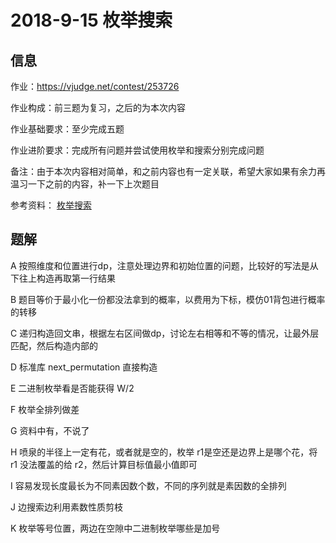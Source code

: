 # 2018-9-15 枚举搜索
## 信息
作业：https://vjudge.net/contest/253726

作业构成：前三题为复习，之后的为本次内容

作业基础要求：至少完成五题

作业进阶要求：完成所有问题并尝试使用枚举和搜索分别完成问题

备注：由于本次内容相对简单，和之前内容也有一定关联，希望大家如果有余力再温习一下之前的内容，补一下上次题目

参考资料： [枚举搜索](https://nedchu.github.io/sng-wiki/2018/09/15/dfs/)
## 题解
A 按照维度和位置进行dp，注意处理边界和初始位置的问题，比较好的写法是从下往上构造再取第一行结果

B 题目等价于最小化一份都没法拿到的概率，以费用为下标，模仿01背包进行概率的转移

C 递归构造回文串，根据左右区间做dp，讨论左右相等和不等的情况，让最外层匹配，然后构造内部的

D 标准库 next_permutation 直接构造

E 二进制枚举看是否能获得 W/2

F 枚举全排列做差

G 资料中有，不说了

H 喷泉的半径上一定有花，或者就是空的，枚举 r1是空还是边界上是哪个花，将 r1 没法覆盖的给 r2，然后计算目标值最小值即可

I 容易发现长度最长为不同素因数个数，不同的序列就是素因数的全排列

J 边搜索边利用素数性质剪枝

K 枚举等号位置，两边在空隙中二进制枚举哪些是加号
